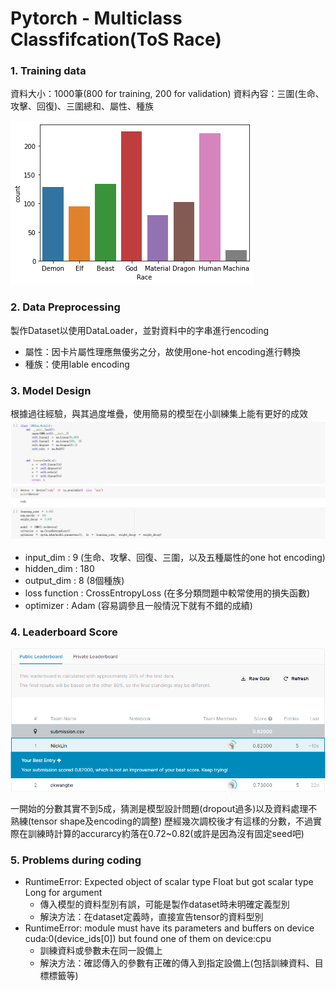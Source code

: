 # Pytorch - Multiclass Classfifcation(ToS Race) 

### 1. Training data
資料大小：1000筆(800 for training, 200 for validation)
資料內容：三圍(生命、攻擊、回復)、三圍總和、屬性、種族

![image](https://github.com/nick880107-git/NCU_DART_Orientation/blob/main/PyTorch/image/race_count.png)

### 2. Data Preprocessing
製作Dataset以使用DataLoader，並對資料中的字串進行encoding
- 屬性：因卡片屬性理應無優劣之分，故使用one-hot encoding進行轉換
- 種族：使用lable encoding

### 3. Model Design
根據過往經驗，與其過度堆疊，使用簡易的模型在小訓練集上能有更好的成效
![image](https://github.com/nick880107-git/NCU_DART_Orientation/blob/main/PyTorch/image/model.PNG)
- input_dim : 9 (生命、攻擊、回復、三圍，以及五種屬性的one hot encoding)
- hidden_dim : 180
- output_dim : 8 (8個種族)
- loss function : CrossEntropyLoss (在多分類問題中較常使用的損失函數)
- optimizer : Adam (容易調參且一般情況下就有不錯的成績)

### 4. Leaderboard Score
![image](https://github.com/nick880107-git/NCU_DART_Orientation/blob/main/PyTorch/image/score.PNG)

一開始的分數其實不到5成，猜測是模型設計問題(dropout過多)以及資料處理不熟練(tensor shape及encoding的調整)
歷經幾次調校後才有這樣的分數，不過實際在訓練時計算的accurarcy約落在0.72~0.82(或許是因為沒有固定seed吧)

### 5. Problems during coding
- RuntimeError: Expected object of scalar type Float but got scalar type Long for argument
  - 傳入模型的資料型別有誤，可能是製作dataset時未明確定義型別
  - 解決方法：在dataset定義時，直接宣告tensor的資料型別
- RuntimeError: module must have its parameters and buffers on device cuda:0(device_ids[0]) but found one of them on device:cpu
  - 訓練資料或參數未在同一設備上
  - 解決方法：確認傳入的參數有正確的傳入到指定設備上(包括訓練資料、目標標籤等)
